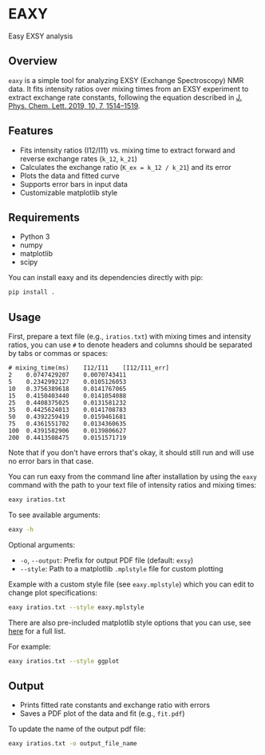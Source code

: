 # EAXY

Easy EXSY analysis

## Overview

`eaxy` is a simple tool for analyzing EXSY (Exchange Spectroscopy) NMR data. It fits intensity ratios over mixing times from an EXSY experiment to extract exchange rate constants, following the equation described in [J. Phys. Chem. Lett. 2019, 10, 7, 1514–1519](https://pubs.acs.org/doi/abs/10.1021/acs.jpclett.9b00052).

## Features

- Fits intensity ratios (I12/I11) vs. mixing time to extract forward and reverse exchange rates (`k_12`, `k_21`)
- Calculates the exchange ratio (`K_ex = k_12 / k_21`) and its error
- Plots the data and fitted curve
- Supports error bars in input data
- Customizable matplotlib style

## Requirements

- Python 3
- numpy
- matplotlib
- scipy

You can install eaxy and its dependencies directly with pip:

```sh
pip install .
```

## Usage

First, prepare a text file (e.g., `iratios.txt`) with mixing times and intensity ratios, you can use `#` to denote headers and columns should be separated by tabs or commas or spaces:

```
# mixing_time(ms)    I12/I11    [I12/I11_err]
2    0.0747429207    0.0070743411
5    0.2342992127    0.0105126053
10   0.3756389618    0.0141767065
15   0.4150403440    0.0141054088
25   0.4408375025    0.0131581232
35   0.4425624013    0.0141708783
50   0.4392259419    0.0159461681
75   0.4361551702    0.0134360635
100  0.4391582906    0.0139806627
200  0.4413508475    0.0151571719
```

Note that if you don't have errors that's okay, it should still run and will use no error bars in that case.

You can run eaxy from the command line after installation by using the `eaxy` command with the path to your text file of intensity ratios and mixing times:
```sh
eaxy iratios.txt
```

To see available arguments:
```sh
eaxy -h
```

Optional arguments:
- `-o`, `--output`: Prefix for output PDF file (default: `exsy`)
- `--style`: Path to a matplotlib `.mplstyle` file for custom plotting

Example with a custom style file (see `eaxy.mplstyle`) which you can edit to change plot specifications:

```sh
eaxy iratios.txt --style eaxy.mplstyle
```

There are also pre-included matplotlib style options that you can use, see [here](https://matplotlib.org/stable/gallery/style_sheets/style_sheets_reference.html) for a full list.

For example:
```sh
eaxy iratios.txt --style ggplot
```

## Output

- Prints fitted rate constants and exchange ratio with errors
- Saves a PDF plot of the data and fit (e.g., `fit.pdf`)

To update the name of the output pdf file:
```sh
eaxy iratios.txt -o output_file_name
```
